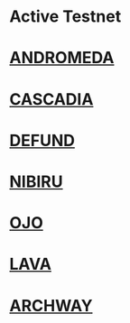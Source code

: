 # Active Testnet

# [ANDROMEDA](https://explorer.kjnodes.com/andromeda-testnet/staking/andrvaloper1rnqef6wz6g3dv0dg34jhrdpyscqh2jx6u88ssz)
# [CASCADIA](https://explorer.kjnodes.com/cascadia-testnet/staking/cascadiavaloper1ffkj9kp6mt7wfr35yfpr5lr78783vh739j8vlz) 
# [DEFUND](https://explorer.kjnodes.com/defund-testnet/staking/defundvaloper1kh03vg552w4shg2nmphp2np7um3eayspmjqx3u) 
# [NIBIRU](https://explorer.kjnodes.com/nibiru-testnet/staking/nibivaloper1uu7cvmf7qgmrzeeqycc452z6p8qswt6xtmdznp) 
# [OJO](https://explorer.kjnodes.com/ojo-testnet/staking/ojovaloper17m5cculr4afs4cgngtwsqm9tc5ytkshqqtdhml) 
# [LAVA](https://explorer.kjnodes.com/lava-testnet/staking/llava@valoper1a2pvmddeagu9zwwuvt8lgrzrflml4hg2fxakyn) 
# [ARCHWAY](https://explorer.kjnodes.com/archway-testnet/staking/archwayvaloper16jaasea7hfm2f72jm7v2tlng5nacwt42l9za4k)  


